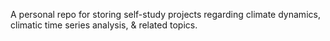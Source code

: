 A personal repo for storing self-study projects regarding climate dynamics, climatic time series analysis, & related topics.
